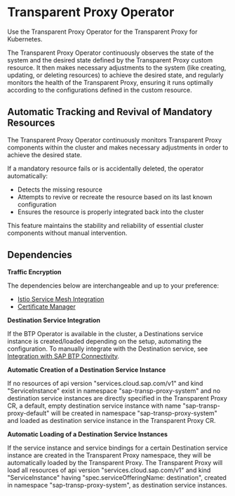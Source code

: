 <!-- loio2d826aa388524bb8804223b5e2a31968 -->

# Transparent Proxy Operator

Use the Transparent Proxy Operator for the Transparent Proxy for Kubernetes.

The Transparent Proxy Operator continuously observes the state of the system and the desired state defined by the Transparent Proxy custom resource. It then makes necessary adjustments to the system \(like creating, updating, or deleting resources\) to achieve the desired state, and regularly monitors the health of the Transparent Proxy, ensuring it runs optimally according to the configurations defined in the custom resource.



<a name="loio2d826aa388524bb8804223b5e2a31968__section_cgw_jtc_3cc"/>

## Automatic Tracking and Revival of Mandatory Resources

The Transparent Proxy Operator continuously monitors Transparent Proxy components within the cluster and makes necessary adjustments in order to achieve the desired state.

If a mandatory resource fails or is accidentally deleted, the operator automatically:

-   Detects the missing resource
-   Attempts to revive or recreate the resource based on its last known configuration
-   Ensures the resource is properly integrated back into the cluster

This feature maintains the stability and reliability of essential cluster components without manual intervention.



<a name="loio2d826aa388524bb8804223b5e2a31968__section_p1c_ktc_3cc"/>

## Dependencies

**Traffic Encryption**

The dependencies below are interchangeable and up to your preference:

-   [Istio Service Mesh Integration](istio-service-mesh-integration-f030e5d.md)
-   [Certificate Manager](certificate-manager-6a73ed0.md)

**Destination Service Integration**

If the BTP Operator is available in the cluster, a Destinations service instance is created/loaded depending on the setup, automating the configuration. To manually integrate with the Destination service, see [Integration with SAP BTP Connectivity](integration-with-sap-btp-connectivity-aa9fc26.md).

**Automatic Creation of a Destination Service Instance**

If no resources of api version "services.cloud.sap.com/v1" and kind "ServiceInstance" exist in namespace "sap-transp-proxy-system" and no destination service instances are directly specified in the Transparent Proxy CR, a default, empty destination service instance with name "sap-transp-proxy-default" will be created in namespace "sap-transp-proxy-system" and loaded as destination service instance in the Transparent Proxy CR.

**Automatic Loading of a Destination Service Instances**

If the service instance and service bindings for a certain Destination service instance are created in the Transparent Proxy namespace, they will be automatically loaded by the Transparent Proxy. The Transparent Proxy will load all resources of api version "services.cloud.sap.com/v1" and kind "ServiceInstance" having "spec.serviceOfferingName: destination", created in namespace "sap-transp-proxy-system", as destination service instances.

